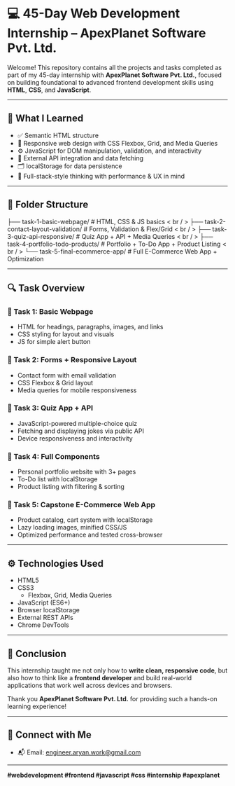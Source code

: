 # 💻 45-Day Web Development Internship – ApexPlanet Software Pvt. Ltd.

Welcome! This repository contains all the projects and tasks completed as part of my 45-day internship with **ApexPlanet Software Pvt. Ltd.**, focused on building foundational to advanced frontend development skills using **HTML**, **CSS**, and **JavaScript**.

---

## 🧠 What I Learned

- ✅ Semantic HTML structure
- 🎨 Responsive web design with CSS Flexbox, Grid, and Media Queries
- ⚙️ JavaScript for DOM manipulation, validation, and interactivity
- 🧩 External API integration and data fetching
- 🗂️ localStorage for data persistence
- 🚀 Full-stack-style thinking with performance & UX in mind

---

## 📂 Folder Structure

├── task-1-basic-webpage/ # HTML, CSS & JS basics < br / >
├── task-2-contact-layout-validation/ # Forms, Validation & Flex/Grid < br / >
├── task-3-quiz-api-responsive/ # Quiz App + API + Media Queries < br / >
├── task-4-portfolio-todo-products/ # Portfolio + To-Do App + Product Listing < br / >
└── task-5-final-ecommerce-app/ # Full E-Commerce Web App + Optimization


---

## 🔍 Task Overview

### 🔹 Task 1: Basic Webpage
- HTML for headings, paragraphs, images, and links
- CSS styling for layout and visuals
- JS for simple alert button

### 🔹 Task 2: Forms + Responsive Layout
- Contact form with email validation
- CSS Flexbox & Grid layout
- Media queries for mobile responsiveness

### 🔹 Task 3: Quiz App + API
- JavaScript-powered multiple-choice quiz
- Fetching and displaying jokes via public API
- Device responsiveness and interactivity

### 🔹 Task 4: Full Components
- Personal portfolio website with 3+ pages
- To-Do list with localStorage
- Product listing with filtering & sorting

### 🔹 Task 5: Capstone E-Commerce Web App
- Product catalog, cart system with localStorage
- Lazy loading images, minified CSS/JS
- Optimized performance and tested cross-browser

---

## ⚙️ Technologies Used

- HTML5
- CSS3
  - Flexbox, Grid, Media Queries
- JavaScript (ES6+)
- Browser localStorage
- External REST APIs
- Chrome DevTools


---

## 🏁 Conclusion

This internship taught me not only how to **write clean, responsive code**, but also how to think like a **frontend developer** and build real-world applications that work well across devices and browsers.

Thank you **ApexPlanet Software Pvt. Ltd.** for providing such a hands-on learning experience!

---

## 🤝 Connect with Me

- 📬 Email: engineer.aryan.work@gmail.com


---

**#webdevelopment #frontend #javascript #css #internship #apexplanet**
